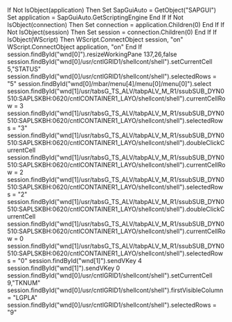 If Not IsObject(application) Then
Set SapGuiAuto = GetObject("SAPGUI")
Set application = SapGuiAuto.GetScriptingEngine
End If
If Not IsObject(connection) Then
Set connection = application.Children(0)
End If
If Not IsObject(session) Then
Set session = connection.Children(0)
End If
If IsObject(WScript) Then
WScript.ConnectObject session, "on"
WScript.ConnectObject application, "on"
End If
session.findById("wnd[0]").resizeWorkingPane 137,26,false
session.findById("wnd[0]/usr/cntlGRID1/shellcont/shell").setCurrentCell 5,"STATUS"
session.findById("wnd[0]/usr/cntlGRID1/shellcont/shell").selectedRows = "5"
session.findById("wnd[0]/mbar/menu[4]/menu[0]/menu[0]").select
session.findById("wnd[1]/usr/tabsG_TS_ALV/tabpALV_M_R1/ssubSUB_DYN0510:SAPLSKBH:0620/cntlCONTAINER1_LAYO/shellcont/shell").currentCellRow = 3
session.findById("wnd[1]/usr/tabsG_TS_ALV/tabpALV_M_R1/ssubSUB_DYN0510:SAPLSKBH:0620/cntlCONTAINER1_LAYO/shellcont/shell").selectedRows = "3"
session.findById("wnd[1]/usr/tabsG_TS_ALV/tabpALV_M_R1/ssubSUB_DYN0510:SAPLSKBH:0620/cntlCONTAINER1_LAYO/shellcont/shell").doubleClickCurrentCell
session.findById("wnd[1]/usr/tabsG_TS_ALV/tabpALV_M_R1/ssubSUB_DYN0510:SAPLSKBH:0620/cntlCONTAINER1_LAYO/shellcont/shell").currentCellRow = 2
session.findById("wnd[1]/usr/tabsG_TS_ALV/tabpALV_M_R1/ssubSUB_DYN0510:SAPLSKBH:0620/cntlCONTAINER1_LAYO/shellcont/shell").selectedRows = "2"
session.findById("wnd[1]/usr/tabsG_TS_ALV/tabpALV_M_R1/ssubSUB_DYN0510:SAPLSKBH:0620/cntlCONTAINER1_LAYO/shellcont/shell").doubleClickCurrentCell
session.findById("wnd[1]/usr/tabsG_TS_ALV/tabpALV_M_R1/ssubSUB_DYN0510:SAPLSKBH:0620/cntlCONTAINER1_LAYO/shellcont/shell").currentCellRow = 0
session.findById("wnd[1]/usr/tabsG_TS_ALV/tabpALV_M_R1/ssubSUB_DYN0510:SAPLSKBH:0620/cntlCONTAINER1_LAYO/shellcont/shell").selectedRows = "0"
session.findById("wnd[1]").sendVKey 4
session.findById("wnd[1]").sendVKey 0
session.findById("wnd[0]/usr/cntlGRID1/shellcont/shell").setCurrentCell 9,"TKNUM"
session.findById("wnd[0]/usr/cntlGRID1/shellcont/shell").firstVisibleColumn = "LGPLA"
session.findById("wnd[0]/usr/cntlGRID1/shellcont/shell").selectedRows = "9"
